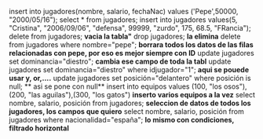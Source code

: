 insert into jugadores(nombre, salario, fechaNac) values ('Pepe',50000, "2000/05/16");
 select * from jugadores;
insert into jugadores values(5, "Cristina", "2006/09/06", "defensa", 99999, "zurdo", 175, 68.5, "FRancia");
delete from jugadores; **vacia la tabla"**
drop jugadores; **la elimina**
delete from jugadores where nombre="pepe"; **borrara todos los datos de las filas relacionadas con pepe, por eso es mejor siempre con ID**
update jugadores set dominancia="diestro"; **cambia ese campo de toda la tabl**
update jugadores set dominancia="diestro" where idjugador="1"; **aqui se pouede usar y, or,....**
update jugadores set posición="delantero" where posición is null; **    asi se pone con null**
insert into equipos values (100, "los osos"),(200, "las aguilas"),(300, "los gatos") **inserto varios equipos a la vez**
select nombre, salario, posición from jugadores; **seleccion de datos de todos los jugadores, los campos que quiero**
select nombre, salario, posición from jugadores where nacionalidad="españa"; **lo mismo con condiciones, filtrado horizontal**